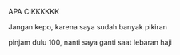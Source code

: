 APA CIKKKKKK

Jangan kepo, karena saya sudah banyak pikiran <br>

pinjam dulu 100, nanti saya ganti saat lebaran haji <br>